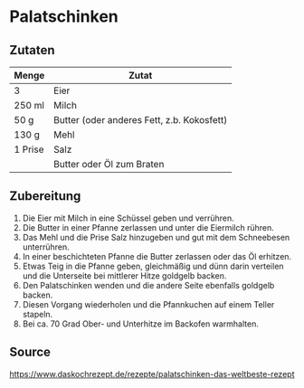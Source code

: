 # Palatschinken

## Zutaten

| Menge   | Zutat                                      |
| ------- | ------------------------------------------ |
| 3       | Eier                                       |
| 250 ml  | Milch                                      |
| 50 g    | Butter (oder anderes Fett, z.b. Kokosfett) |
| 130 g   | Mehl                                       |
| 1 Prise | Salz                                       |
|         | Butter oder Öl zum Braten                  |

## Zubereitung

1. Die Eier mit Milch in eine Schüssel geben und verrühren.
2. Die Butter in einer Pfanne zerlassen und unter die Eiermilch rühren.
3. Das Mehl und die Prise Salz hinzugeben und gut mit dem Schneebesen unterrühren.
4. In einer beschichteten Pfanne die Butter zerlassen oder das Öl erhitzen.
5. Etwas Teig in die Pfanne geben, gleichmäßig und dünn darin verteilen und die Unterseite bei mittlerer Hitze goldgelb backen.
6. Den Palatschinken wenden und die andere Seite ebenfalls goldgelb backen.
7. Diesen Vorgang wiederholen und die Pfannkuchen auf einem Teller stapeln.
8. Bei ca. 70 Grad Ober- und Unterhitze im Backofen warmhalten.

## Source

https://www.daskochrezept.de/rezepte/palatschinken-das-weltbeste-rezept
